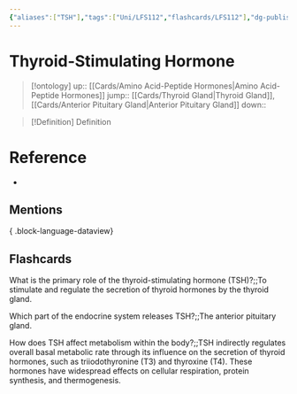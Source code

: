 ```yaml
---
{"aliases":["TSH"],"tags":["Uni/LFS112","flashcards/LFS112"],"dg-publish":true,"permalink":"/cards/thyroid-stimulating-hormone/","dgPassFrontmatter":true}
---
```


# Thyroid-Stimulating Hormone

> [!ontology]
> up:: [[Cards/Amino Acid-Peptide Hormones\|Amino Acid-Peptide Hormones]]
> jump:: [[Cards/Thyroid Gland\|Thyroid Gland]], [[Cards/Anterior Pituitary Gland\|Anterior Pituitary Gland]]
> down:: 

> [!Definition] Definition

# Reference

- 

## Mentions


{ .block-language-dataview}

## Flashcards

What is the primary role of the thyroid-stimulating hormone (TSH)?;;To stimulate and regulate the secretion of thyroid hormones by the thyroid gland.

Which part of the endocrine system releases TSH?;;The anterior pituitary gland.

How does TSH affect metabolism within the body?;;TSH indirectly regulates overall basal metabolic rate through its influence on the secretion of thyroid hormones, such as triiodothyronine (T3) and thyroxine (T4). These hormones have widespread effects on cellular respiration, protein synthesis, and thermogenesis.
